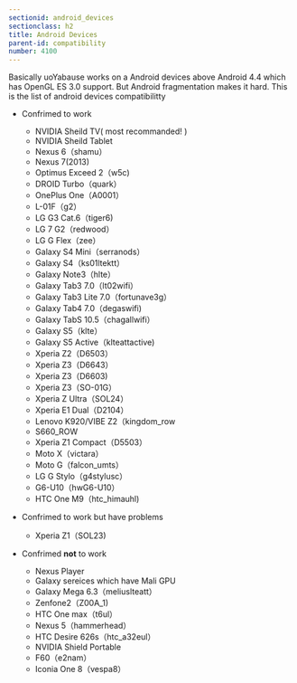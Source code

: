 ```yaml
---
sectionid: android_devices
sectionclass: h2
title: Android Devices
parent-id: compatibility
number: 4100
---
```


Basically uoYabause works on a Android devices above Android 4.4 which has OpenGL ES 3.0 support. But Android fragmentation makes it hard. This is the list of android devices compatibilitty

* Confrimed to work
  - NVIDIA Sheild TV( most recommanded! )
  - NVIDIA Sheild Tablet 
  - Nexus 6（shamu）
  - Nexus 7(2013)
  - Optimus Exceed 2（w5c)
  - DROID Turbo（quark）
  - OnePlus One（A0001）
  - L-01F（g2）
  - LG G3 Cat.6（tiger6)
  - LG 7 G2（redwood）
  - LG G Flex（zee）
  - Galaxy S4 Mini（serranods）  
  - Galaxy S4（ks01ltektt）
  - Galaxy Note3（hlte）
  - Galaxy Tab3 7.0（lt02wifi）
  - Galaxy Tab3 Lite 7.0（fortunave3g）
  - Galaxy Tab4 7.0（degaswifi)
  - Galaxy TabS 10.5（chagallwifi）
  - Galaxy S5（klte）
  - Galaxy S5 Active（klteattactive)
  - Xperia Z2（D6503）
  - Xperia Z3（D6643）
  - Xperia Z3（D6603)
  - Xperia Z3（SO-01G）
  - Xperia Z Ultra（SOL24）
  - Xperia E1 Dual（D2104）
  - Lenovo K920/VIBE Z2（kingdom_row
  - S660_ROW
  - Xperia Z1 Compact（D5503）
  - Moto X（victara）
  - Moto G（falcon_umts）
  - LG G Stylo（g4stylusc）
  - G6-U10（hwG6-U10）
  - HTC One M9（htc_himauhl)

  
* Confrimed to work but have problems
  - Xperia Z1（SOL23)


* Confrimed **not** to work
  - Nexus Player
  - Galaxy sereices which have Mali GPU
  - Galaxy Mega 6.3（meliuslteatt）
  - Zenfone2（Z00A_1)
  - HTC One max（t6ul）
  - Nexus 5（hammerhead）
  - HTC Desire 626s（htc_a32eul）
  - NVIDIA Shield Portable
  - F60（e2nam）
  - Iconia One 8（vespa8）


  